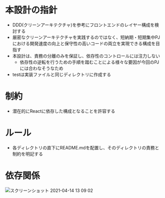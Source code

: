# 本設計の指針
- DDD(クリーンアーキテクチャ)を参考にフロントエンドのレイヤー構成を検討する
- 厳密なクリーンアーキテクチャを実践するのではなく、短納期・短期集中PJにおける開発速度の向上と保守性の高いコードの両立を実現できる構成を目指す
- 本設計は、責務の分離のみを保証し、依存性のコントロールには注力しない
  - 依存性の逆転を行うための手順を踏むことによる様々な要因が今回のPJには合わなそうなため
- testは実装ファイルと同じディレクトリに作成する

# 制約
- 潜在的にReactに依存した構成となることを許容する

# ルール
- 各ディレクトリの直下にREADME.mdを配置し、そのディレクトリの責務と制約を明記する

# 依存関係

![スクリーンショット 2021-04-14 13 09 02](https://user-images.githubusercontent.com/29055497/114654020-3e079580-9d24-11eb-85e5-1b2cc8c291e7.png)

